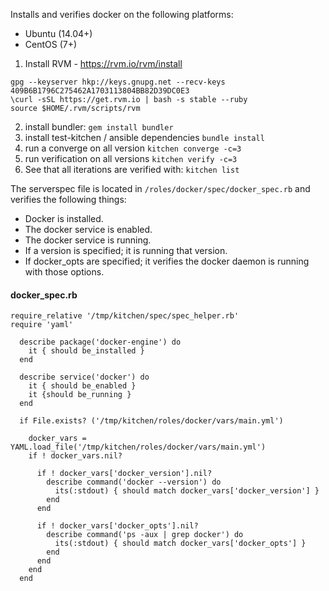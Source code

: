 Installs and verifies docker on the following platforms:
* Ubuntu (14.04+)
* CentOS (7+)

1. Install RVM - https://rvm.io/rvm/install
```
gpg --keyserver hkp://keys.gnupg.net --recv-keys 409B6B1796C275462A1703113804BB82D39DC0E3
\curl -sSL https://get.rvm.io | bash -s stable --ruby
source $HOME/.rvm/scripts/rvm
```
2. install bundler:
   `gem install bundler`
3. install test-kitchen / ansible dependencies
   `bundle install`
4. run a converge on all version
   `kitchen converge -c=3`
5. run verification on all versions
   `kitchen verify -c=3`
6. See that all iterations are verified with:
   `kitchen list`

The serverspec file is located in `/roles/docker/spec/docker_spec.rb` and verifies the following things:
* Docker is installed.
* The docker service is enabled.
* The docker service is running.
* If a version is specified; it is running that version.
* If docker_opts are specified; it verifies the docker daemon is running with those options.

#### docker_spec.rb
```
require_relative '/tmp/kitchen/spec/spec_helper.rb'
require 'yaml'

  describe package('docker-engine') do
    it { should be_installed }
  end

  describe service('docker') do
    it { should be_enabled }
    it {should be_running }
  end

  if File.exists? ('/tmp/kitchen/roles/docker/vars/main.yml')

    docker_vars = YAML.load_file('/tmp/kitchen/roles/docker/vars/main.yml')
    if ! docker_vars.nil?

      if ! docker_vars['docker_version'].nil?
        describe command('docker --version') do
          its(:stdout) { should match docker_vars['docker_version'] }
        end
      end

      if ! docker_vars['docker_opts'].nil?
        describe command('ps -aux | grep docker') do
          its(:stdout) { should match docker_vars['docker_opts'] }
        end
      end
    end
  end
```